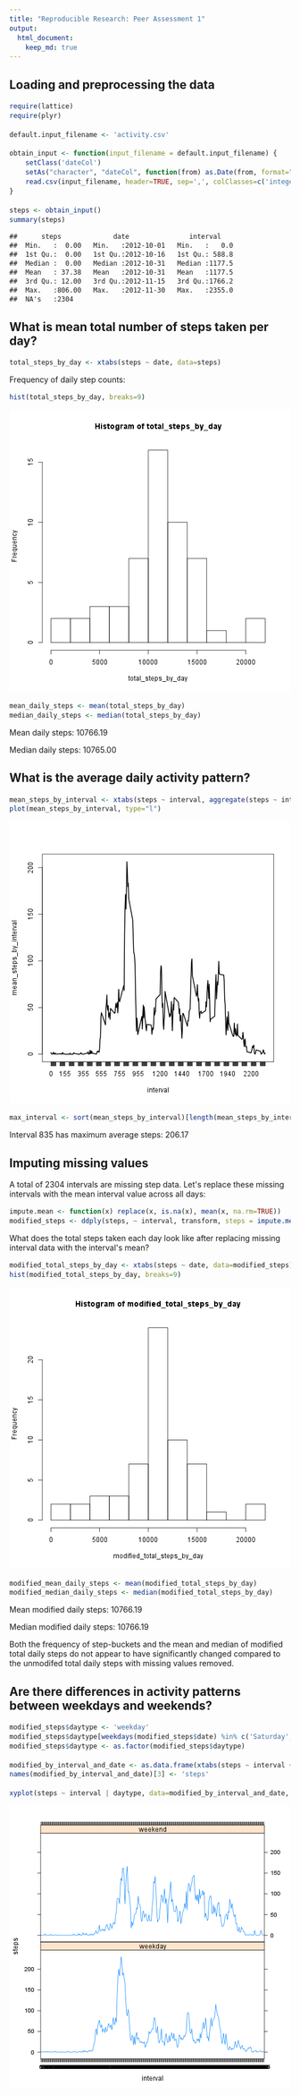 ```yaml
---
title: "Reproducible Research: Peer Assessment 1"
output: 
  html_document:
    keep_md: true
---
```



## Loading and preprocessing the data

```r
require(lattice)
require(plyr)

default.input_filename <- 'activity.csv'

obtain_input <- function(input_filename = default.input_filename) {
    setClass('dateCol')
    setAs("character", "dateCol", function(from) as.Date(from, format="%Y-%m-%d"))
    read.csv(input_filename, header=TRUE, sep=',', colClasses=c('integer', 'dateCol', 'integer'))
}

steps <- obtain_input()
summary(steps)
```

```
##      steps             date               interval     
##  Min.   :  0.00   Min.   :2012-10-01   Min.   :   0.0  
##  1st Qu.:  0.00   1st Qu.:2012-10-16   1st Qu.: 588.8  
##  Median :  0.00   Median :2012-10-31   Median :1177.5  
##  Mean   : 37.38   Mean   :2012-10-31   Mean   :1177.5  
##  3rd Qu.: 12.00   3rd Qu.:2012-11-15   3rd Qu.:1766.2  
##  Max.   :806.00   Max.   :2012-11-30   Max.   :2355.0  
##  NA's   :2304
```

## What is mean total number of steps taken per day?

```r
total_steps_by_day <- xtabs(steps ~ date, data=steps)
```
Frequency of daily step counts:

```r
hist(total_steps_by_day, breaks=9)
```

![plot of chunk dailystephistogram](figure/dailystephistogram-1.png) 

```r
mean_daily_steps <- mean(total_steps_by_day)
median_daily_steps <- median(total_steps_by_day)
```
Mean daily steps: 10766.19

Median daily steps: 10765.00

## What is the average daily activity pattern?

```r
mean_steps_by_interval <- xtabs(steps ~ interval, aggregate(steps ~ interval,steps,mean))
plot(mean_steps_by_interval, type="l")
```

![plot of chunk unnamed-chunk-1](figure/unnamed-chunk-1-1.png) 

```r
max_interval <- sort(mean_steps_by_interval)[length(mean_steps_by_interval)]
```

Interval 835 has maximum average steps: 206.17

## Imputing missing values
A total of 2304 intervals are missing step data. Let's replace these missing intervals with the mean interval value across all days:

```r
impute.mean <- function(x) replace(x, is.na(x), mean(x, na.rm=TRUE))
modified_steps <- ddply(steps, ~ interval, transform, steps = impute.mean(steps))
```
What does the total steps taken each day look like after replacing missing interval data with the interval's mean?

```r
modified_total_steps_by_day <- xtabs(steps ~ date, data=modified_steps)
hist(modified_total_steps_by_day, breaks=9)
```

![plot of chunk unnamed-chunk-3](figure/unnamed-chunk-3-1.png) 

```r
modified_mean_daily_steps <- mean(modified_total_steps_by_day)
modified_median_daily_steps <- median(modified_total_steps_by_day)
```
Mean modified daily steps: 10766.19

Median modified daily steps: 10766.19

Both the frequency of step-buckets and the mean and median of modified total daily steps do not appear to have significantly changed compared to the unmodifed total daily steps with missing values removed.

## Are there differences in activity patterns between weekdays and weekends?

```r
modified_steps$daytype <- 'weekday'
modified_steps$daytype[weekdays(modified_steps$date) %in% c('Saturday', 'Sunday')] <- 'weekend'
modified_steps$daytype <- as.factor(modified_steps$daytype)

modified_by_interval_and_date <- as.data.frame(xtabs(steps ~ interval + daytype, aggregate(steps ~ interval + daytype, modified_steps, mean)))
names(modified_by_interval_and_date)[3] <- 'steps'

xyplot(steps ~ interval | daytype, data=modified_by_interval_and_date, type="l", layout=c(1,2))
```

![plot of chunk examine_weekdays](figure/examine_weekdays-1.png) 

